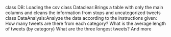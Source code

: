 class DB: Loading the csv
class Dataclear:Brings a table with only the main columns and cleans the information from stops and uncategorized tweets
class DataAnalysis:Analyze the data according to the instructions given:
How many tweets are there from each category?
What is the average length of tweets (by category)
What are the three longest tweets?
And more
